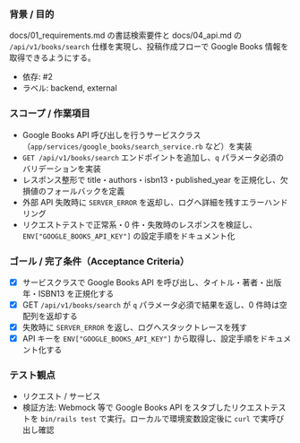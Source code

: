 ### 背景 / 目的
docs/01_requirements.md の書誌検索要件と docs/04_api.md の `/api/v1/books/search` 仕様を実現し、投稿作成フローで Google Books 情報を取得できるようにする。

- 依存: #2
- ラベル: backend, external

### スコープ / 作業項目
- Google Books API 呼び出しを行うサービスクラス（`app/services/google_books/search_service.rb` など）を実装
- `GET /api/v1/books/search` エンドポイントを追加し、`q` パラメータ必須のバリデーションを実装
- レスポンス整形で title・authors・isbn13・published_year を正規化し、欠損値のフォールバックを定義
- 外部 API 失敗時に `SERVER_ERROR` を返却し、ログへ詳細を残すエラーハンドリング
- リクエストテストで正常系・0 件・失敗時のレスポンスを検証し、`ENV["GOOGLE_BOOKS_API_KEY"]` の設定手順をドキュメント化

### ゴール / 完了条件（Acceptance Criteria）
- [x] サービスクラスで Google Books API を呼び出し、タイトル・著者・出版年・ISBN13 を正規化する
- [x] GET `/api/v1/books/search` が `q` パラメータ必須で結果を返し、0 件時は空配列を返却する
- [x] 失敗時に `SERVER_ERROR` を返し、ログへスタックトレースを残す
- [x] API キーを `ENV["GOOGLE_BOOKS_API_KEY"]` から取得し、設定手順をドキュメント化する

### テスト観点
- リクエスト / サービス
- 検証方法: Webmock 等で Google Books API をスタブしたリクエストテストを `bin/rails test` で実行。ローカルで環境変数設定後に `curl` で実呼び出し確認
